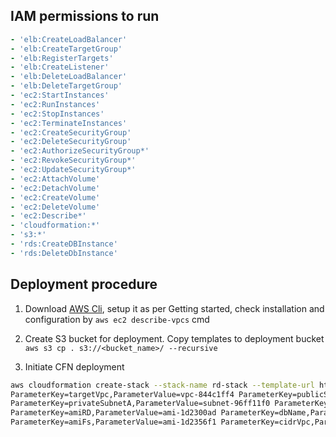 ## IAM permissions to run

```yaml
- 'elb:CreateLoadBalancer'
- 'elb:CreateTargetGroup'
- 'elb:RegisterTargets'
- 'elb:CreateListener'
- 'elb:DeleteLoadBalancer'
- 'elb:DeleteTargetGroup'
- 'ec2:StartInstances'
- 'ec2:RunInstances'
- 'ec2:StopInstances'
- 'ec2:TerminateInstances'
- 'ec2:CreateSecurityGroup'
- 'ec2:DeleteSecurityGroup'
- 'ec2:AuthorizeSecurityGroup*'
- 'ec2:RevokeSecurityGroup*'
- 'ec2:UpdateSecurityGroup*'
- 'ec2:AttachVolume'
- 'ec2:DetachVolume'
- 'ec2:CreateVolume'
- 'ec2:DeleteVolume'
- 'ec2:Describe*'
- 'cloudformation:*'
- 's3:*'
- 'rds:CreateDBInstance'
- 'rds:DeleteDbInstance'
```

## Deployment procedure

1. Download [AWS Cli](https://github.com/aws/aws-cli), setup it as per Getting started, check installation and configuration by ``aws ec2 describe-vpcs`` cmd

2. Create S3 bucket for deployment. Copy templates to deployment bucket
``aws s3 cp . s3://<bucket_name>/ --recursive``

3. Initiate CFN deployment
```sh
aws cloudformation create-stack --stack-name rd-stack --template-url https://s3.amazonaws.com/<bucket_name>/master.template --parameters ParameterKey=templateStorage,ParameterValue=<bucket_name> \
ParameterKey=targetVpc,ParameterValue=vpc-844c1ff4 ParameterKey=publicSubnetA,ParameterValue=subnet-00ff89e0 ParameterKey=publicSubnetB,ParameterValue=subnet-d16cf3bf \
ParameterKey=privateSubnetA,ParameterValue=subnet-96ff11f0 ParameterKey=privateSubnetB,ParameterValue=subnet-e87da2ff ParameterKey=credentials,ParameterValue=test \
ParameterKey=amiRD,ParameterValue=ami-1d2300ad ParameterKey=dbName,ParameterValue=Name ParameterKey=dbPassword,ParameterValue="passwd123675_9d" \
ParameterKey=amiFs,ParameterValue=ami-1d2356f1 ParameterKey=cidrVpc,ParameterValue="10.0.0.0/16" ParameterKey=amiNps,ParameterValue=ami-14df731
```

